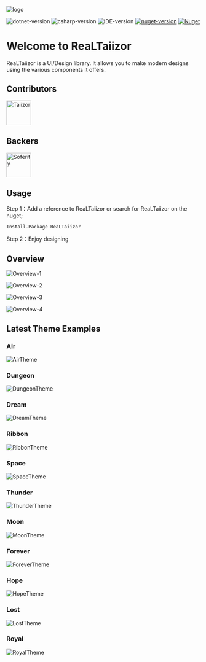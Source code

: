 ![logo](https://www.photo.herominyum.com/resimler/2020/05/18/O23O.png)

![dotnet-version](https://img.shields.io/badge/.net-%3E%3D4.0-blue.svg)
![csharp-version](https://img.shields.io/badge/C%23-8.0-blue.svg)
![IDE-version](https://img.shields.io/badge/IDE-vs2019-blue.svg)
[![nuget-version](https://img.shields.io/nuget/v/ReaLTaiizor.svg)](https://www.nuget.org/packages/ReaLTaiizor)
[![Nuget](https://img.shields.io/nuget/dt/ReaLTaiizor)](https://www.nuget.org/packages/ReaLTaiizor)

# Welcome to ReaLTaiizor
ReaLTaiizor is a UI/Design library. It allows you to make modern designs using the various components it offers.

## Contributors

<a href="https://github.com/Taiizor" target="_blank"><img width="64px" alt="Taiizor" src="https://avatars3.githubusercontent.com/u/41683699?s=460&v=4"></a>

## Backers

<a href="https://github.com/Soferity" target="_blank"><img width="64px" alt="Soferity" src="https://avatars3.githubusercontent.com/u/63516515?s=200&v=4"></a>

## Usage

Step 1：Add a reference to ReaLTaiizor or search for ReaLTaiizor on the nuget; 

```Install-Package ReaLTaiizor```

Step 2：Enjoy designing

## Overview

![Overview-1](https://www.photo.herominyum.com/resimler/2020/04/28/If1P.png)

![Overview-2](https://www.photo.herominyum.com/resimler/2020/04/28/IYx1.png)

![Overview-3](https://www.photo.herominyum.com/resimler/2020/04/28/I3Jy.png)

![Overview-4](https://www.photo.herominyum.com/resimler/2020/04/28/Iuq3.png)

## Latest Theme Examples

### Air

![AirTheme](https://www.photo.herominyum.com/resimler/2020/04/28/OMFn.png)

### Dungeon

![DungeonTheme](https://www.photo.herominyum.com/resimler/2020/04/28/Ibhj.png)

### Dream

![DreamTheme](https://www.photo.herominyum.com/resimler/2020/04/28/Ic2e.png)

### Ribbon

![RibbonTheme](https://www.photo.herominyum.com/resimler/2020/04/28/Ipj5.png)

### Space

![SpaceTheme](https://www.photo.herominyum.com/resimler/2020/04/28/ID12.png)

### Thunder

![ThunderTheme](https://www.photo.herominyum.com/resimler/2020/04/28/IHvY.png)

### Moon

![MoonTheme](https://www.photo.herominyum.com/resimler/2020/04/28/ITXV.png)

### Forever

![ForeverTheme](https://www.photo.herominyum.com/resimler/2020/04/28/IUWW.png)

### Hope

![HopeTheme](https://www.photo.herominyum.com/resimler/2020/05/17/OXg9.png)

### Lost

![LostTheme](https://www.photo.herominyum.com/resimler/2020/05/17/OZ6c.png)

### Royal

![RoyalTheme](https://www.photo.herominyum.com/resimler/2020/05/18/OlZC.png)